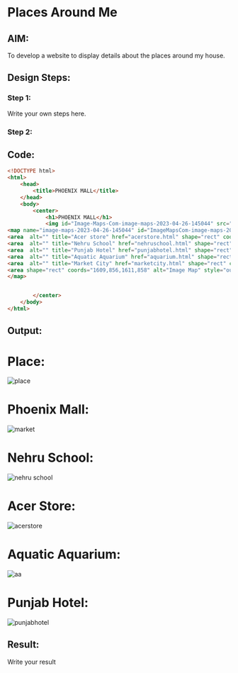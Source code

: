 # Places Around Me
## AIM:
To develop a website to display details about the places around my house.

## Design Steps:

### Step 1:
Write your own steps here.
### Step 2:

## Code:
```html
<!DOCTYPE html>
<html>
    <head>
        <title>PHOENIX MALL</title>
    </head>
    <body>
        <center>
            <h1>PHOENIX MALL</h1>
            <img id="Image-Maps-Com-image-maps-2023-04-26-145044" src="phoenix.jpg" border="0" width="1611" height="858" orgWidth="1611" orgHeight="858" usemap="#image-maps-2023-04-26-145044" alt="" />
<map name="image-maps-2023-04-26-145044" id="ImageMapsCom-image-maps-2023-04-26-145044">
<area  alt="" title="Acer store" href="acerstore.html" shape="rect" coords="843,518,893,568" style="outline:none;" target="_self"     />
<area  alt="" title="Nehru School" href="nehruschool.html" shape="rect" coords="443,173,493,223" style="outline:none;" target="_self"     />
<area  alt="" title="Punjab Hotel" href="punjabhotel.html" shape="rect" coords="1399,174,1449,224" style="outline:none;" target="_self"     />
<area  alt="" title="Aquatic Aquarium" href="aquarium.html" shape="rect" coords="1221,637,1271,687" style="outline:none;" target="_self"     />
<area  alt="" title="Market City" href="marketcity.html" shape="rect" coords="976,322,1026,372" style="outline:none;" target="_self"     />
<area shape="rect" coords="1609,856,1611,858" alt="Image Map" style="outline:none;" title="Image Map" href="https://www.image-maps.com/" />
</map>


        </center>
    </body>
</html>
```

## Output:
# Place:
![place](https://user-images.githubusercontent.com/117974950/234633115-379acf6f-8783-43ee-a62d-28ae39910c3a.png)
# Phoenix Mall:
![market](https://user-images.githubusercontent.com/117974950/234633285-f1381947-308e-42ff-92be-d4aa50d09d39.png)
# Nehru School:
![nehru school](https://user-images.githubusercontent.com/117974950/234633334-704c7e07-e440-4bd9-af3e-48d171ee4ce1.png)
# Acer Store:
![acerstore](https://user-images.githubusercontent.com/117974950/234633386-0ebecba9-624f-4718-88b2-fb40c8cb33d3.png)
# Aquatic Aquarium:
![aa](https://user-images.githubusercontent.com/117974950/234633439-099e4ec1-6dc1-42e3-876f-adb77111fc8b.png)
# Punjab Hotel:
![punjabhotel](https://user-images.githubusercontent.com/117974950/234633539-516e85d6-6eba-4819-b829-810f1f964dfe.png)

## Result:
Write your result
